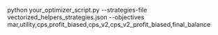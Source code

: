 python your_optimizer_script.py --strategies-file vectorized_helpers_strategies.json --objectives mar,utility,cps,profit_biased,cps_v2,cps_v2_profit_biased,final_balance